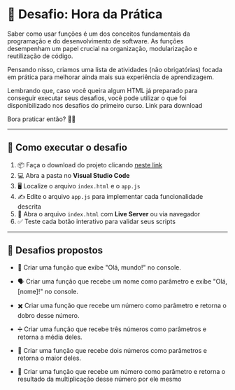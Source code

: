 # 🎯 Desafio: Hora da Prática

Saber como usar funções é um dos conceitos fundamentais da programação e do desenvolvimento de software. As funções desempenham um papel crucial na organização, modularização e reutilização de código.

Pensando nisso, criamos uma lista de atividades (não obrigatórias) focada em prática para melhorar ainda mais sua experiência de aprendizagem.

Lembrando que, caso você queira algum HTML já preparado para conseguir executar seus desafios, você pode utilizar o que foi disponibilizado nos desafios do primeiro curso. Link para download

Bora praticar então? 🧠🔥

---

## 🧪 Como executar o desafio

1. 📦 Faça o download do projeto clicando [neste link](https://cdn3.gnarususercontent.com.br/3270-logica-programacao-mergulhe-programacao-javascript/desafio-js-projeto_inicial.zip)
2. 💻 Abra a pasta no **Visual Studio Code**
3. 🖥️ Localize o arquivo `index.html` e o `app.js`
4. ✍️ Edite o arquivo `app.js` para implementar cada funcionalidade descrita
5. 🧪 Abra o arquivo `index.html` com **Live Server** ou via navegador
6. ✅ Teste cada botão interativo para validar seus scripts

---

## 📌 Desafios propostos

- 👋 Criar uma função que exibe "Olá, mundo!" no console.

- 🗣️ Criar uma função que recebe um nome como parâmetro e exibe "Olá, [nome]!" no console.

- ✖️ Criar uma função que recebe um número como parâmetro e retorna o dobro desse número.

- ➗ Criar uma função que recebe três números como parâmetros e retorna a média deles.

- 🔢 Criar uma função que recebe dois números como parâmetros e retorna o maior deles.

- 🧮 Criar uma função que recebe um número como parâmetro e retorna o resultado da multiplicação desse número por ele mesmo